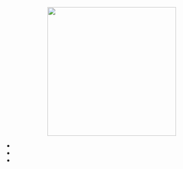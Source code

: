 <div id="header" align="center">
  <img src="https://cdn.discordapp.com/attachments/1179847865670058075/1270010593222594560/minecraft_title.png?ex=66b22509&is=66b0d389&hm=bd1439900e8836a977c046cf6131d67440258bb01a2925ed76ce2b8e2fe20a12&" width="300"/>
</div>





-  

- 

- 
